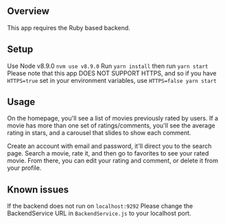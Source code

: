 ## Overview
This app requires the Ruby based backend.

## Setup
Use Node v8.9.0 ```nvm use v8.9.0```
Run ```yarn install``` then run ```yarn start```
Please note that this app DOES NOT SUPPORT HTTPS, and so if you have ```HTTPS=true``` set in your environment variables, use ```HTTPS=false yarn start```

## Usage
On the homepage, you'll see a list of movies previously rated by users. If a movie has more than one set of ratings/comments, you'll see the average rating in stars, and a carousel that slides to show each comment.

Create an account with email and password, it'll direct you to the search page. Search a movie, rate it, and then go to favorites to see your rated movie. From there, you can edit your rating and comment, or delete it from your profile.

## Known issues
If the backend does not run on ```localhost:9292``` Please change the BackendService URL in `BackendService.js` to your localhost port.
